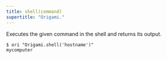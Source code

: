 ```yaml
---
title: shell(command)
supertitle: "Origami."
---
```


Executes the given command in the shell and returns its output.

```console
$ ori "Origami.shell('hostname')"
mycomputer
```
